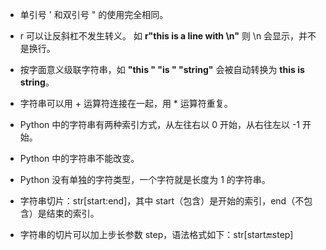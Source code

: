 - 单引号 ' 和双引号 " 的使用完全相同。

- r 可以让反斜杠不发生转义。 如 **r"this is a line with \n"** 则 \n 会显示，并不是换行。

- 按字面意义级联字符串，如 **"this " "is " "string"** 会被自动转换为 **this is string**。

- 字符串可以用 + 运算符连接在一起，用 * 运算符重复。

- Python 中的字符串有两种索引方式，从左往右以 0 开始，从右往左以 -1 开始。

- Python 中的字符串不能改变。

- Python 没有单独的字符类型，一个字符就是长度为 1 的字符串。

- 字符串切片：str[start:end]，其中 start（包含）是开始的索引，end（不包含）是结束的索引。

- 字符串的切片可以加上步长参数 step，语法格式如下：str[start:end:step]
